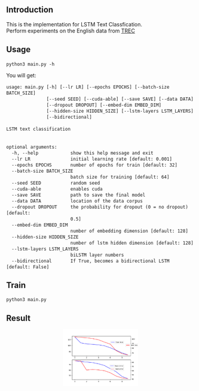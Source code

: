 ## Introduction
This is the implementation for LSTM Text Classfication. <br>
Perform experiments on the English data from [TREC](http://cogcomp.org/Data/QA/QC/)

## Usage
```
python3 main.py -h
```

You will get:

```
usage: main.py [-h] [--lr LR] [--epochs EPOCHS] [--batch-size BATCH_SIZE]
               [--seed SEED] [--cuda-able] [--save SAVE] [--data DATA]
               [--dropout DROPOUT] [--embed-dim EMBED_DIM]
               [--hidden-size HIDDEN_SIZE] [--lstm-layers LSTM_LAYERS]
               [--bidirectional]

LSTM text classification


optional arguments:
  -h, --help            show this help message and exit
  --lr LR               initial learning rate [default: 0.001]
  --epochs EPOCHS       number of epochs for train [default: 32]
  --batch-size BATCH_SIZE
                        batch size for training [default: 64]
  --seed SEED           random seed
  --cuda-able           enables cuda
  --save SAVE           path to save the final model
  --data DATA           location of the data corpus
  --dropout DROPOUT     the probability for dropout (0 = no dropout) [default:
                        0.5]
  --embed-dim EMBED_DIM
                        number of embedding dimension [default: 128]
  --hidden-size HIDDEN_SIZE
                        number of lstm hidden dimension [default: 128]
  --lstm-layers LSTM_LAYERS
                        biLSTM layer numbers
  --bidirectional       If True, becomes a bidirectional LSTM [default: False]
```

## Train
```
python3 main.py
```


## Result

<p align="center"><img width="40%" src="test.png" /></p>
